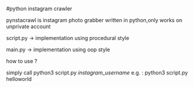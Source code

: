 #python instagram crawler

pynstacrawl is instagram photo grabber written in python,only works on unprivate account

script.py -> implementation using procedural style

main.py -> implementation using oop style

how to use ?

simply call python3 script.py _instagram_username_
e.g. : python3 script.py helloworld
